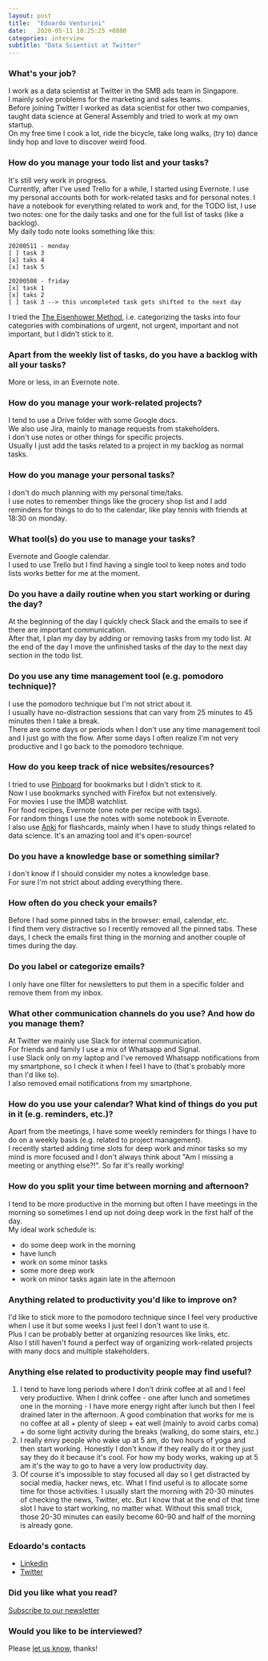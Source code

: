 ```yaml
---
layout: post
title:  "Edoardo Venturini"
date:   2020-05-11 10:25:25 +0800
categories: interview
subtitle: "Data Scientist at Twitter"
---
```



### What's your job?
I work as a data scientist at Twitter in the SMB ads team in Singapore.  
I mainly solve problems for the marketing and sales teams.  
Before joining Twitter I worked as data scientist for other two companies, taught data science at General Assembly and tried to work at my own startup.  
On my free time I cook a lot, ride the bicycle, take long walks, (try to) dance lindy hop and love to discover weird food.


### How do you manage your todo list and your tasks?
It's still very work in progress.  
Currently, after I've used Trello for a while, I started using Evernote.
I use my personal accounts both for work-related tasks and for personal notes.
I have a notebook for everything related to work and, for the TODO list, I use two notes: one for the daily tasks and one for the full list of tasks (like a backlog).  
My daily todo note looks something like this:  
```
20200511 - monday
[ ] task 3
[x] taks 4
[x] task 5

20200508 - friday
[x] task 1
[x] taks 2
[ ] task 3 --> this uncompleted task gets shifted to the next day
```
I tried the [The Eisenhower Method](https://en.wikipedia.org/wiki/Time_management#The_Eisenhower_Method), i.e. categorizing the tasks into four categories with combinations of urgent, not urgent, important and not important, but I didn't stick to it.  


### Apart from the weekly list of tasks, do you have a backlog with all your tasks?
More or less, in an Evernote note.


### How do you manage your work-related projects?
I tend to use a Drive folder with some Google docs.   
We also use Jira, mainly to manage requests from stakeholders.    
I don't use notes or other things for specific projects.  
Usually I just add the tasks related to a project in my backlog as normal tasks.  


### How do you manage your personal tasks?
I don't do much planning with my personal time/taks.  
I use notes to remember things like the grocery shop list and I add reminders for things to do to the calendar, like play tennis with friends at 18:30 on monday.


### What tool(s) do you use to manage your tasks?
Evernote and Google calendar.  
I used to use Trello but I find having a single tool to keep notes and todo lists works better for me at the moment.  


### Do you have a daily routine when you start working or during the day?
At the beginning of the day I quickly check Slack and the emails to see if there are important communication.  
After that, I plan my day by adding or removing tasks from my todo list.
At the end of the day I move the unfinished tasks of the day to the next day section in the todo list.


### Do you use any time management tool (e.g. pomodoro technique)?
I use the pomodoro technique but I'm not strict about it.  
I usually have no-distraction sessions that can vary from 25 minutes to 45 minutes then I take a break.  
There are some days or periods when I don't use any time management tool and I just go with the flow. After some days I often realize I'm not very productive and I go back to the pomodoro technique.


### How do you keep track of nice websites/resources?
I tried to use [Pinboard](https://pinboard.in/) for bookmarks but I didn't stick to it.  
Now I use bookmarks synched with Firefox but not extensively.  
For movies I use the IMDB watchlist.  
For food recipes, Evernote (one note per recipe with tags).  
For random things I use the notes with some notebook in Evernote.   
I also use [Anki](https://apps.ankiweb.net/) for flashcards, mainly when I have to study things related to data science. It's an amazing tool and it's open-source!


### Do you have a knowledge base or something similar?
I don't know if I should consider my notes a knowledge base.  
For sure I'm not strict about adding everything there.


### How often do you check your emails?
Before I had some pinned tabs in the browser: email, calendar, etc.  
I find them very distractive so I recently removed all the pinned tabs. These days, I check the emails first thing in the morning and another couple of times during the day.


### Do you label or categorize emails?
I only have one filter for newsletters to put them in a specific folder and remove them from my inbox.


### What other communication channels do you use? And how do you manage them?
At Twitter we mainly use Slack for internal communication.  
For friends and family I use a mix of Whatsapp and Signal.  
I use Slack only on my laptop and I've removed Whatsapp notifications from my smartphone, so I check it when I feel I have to (that's probably more than I'd like to).  
I also removed email notifications from my smartphone.  


### How do you use your calendar? What kind of things do you put in it (e.g. reminders, etc.)?
Apart from the meetings, I have some weekly reminders for things I have to do on a weekly basis (e.g. related to project management).  
I recently started adding time slots for deep work and minor tasks so my mind is more focused and I don't always think about "Am I missing a meeting or anything else?!". So far it's really working!


### How do you split your time between morning and afternoon?
I tend to be more productive in the morning but often I have meetings in the morning so sometimes I end up not doing deep work in the first half of the day.  
My ideal work schedule is:
- do some deep work in the morning
- have lunch
- work on some minor tasks
- some more deep work
- work on minor tasks again late in the afternoon


### Anything related to productivity you'd like to improve on?
I'd like to stick more to the pomodoro technique since I feel very productive when I use it but some weeks I just feel I don't want to use it.  
Plus I can be probably better at organizing resources like links, etc.  
Also I still haven't found a perfect way of organizing work-related projects with many docs and multiple stakeholders.


### Anything else related to productivity people may find useful?
1. I tend to have long periods where I don't drink coffee at all and I feel very productive. When I drink coffee - one after lunch and sometimes one in the morning - I have more energy right after lunch but then I feel drained later in the afternoon. A good combination that works for me is no coffee at all + plenty of sleep + eat well (mainly to avoid carbs coma) + do some light activity during the breaks (walking, do some stairs, etc.)
2. I really envy people who wake up at 5 am, do two hours of yoga and then start working. Honestly I don't know if they really do it or they just say they do it because it's cool. For how my body works, waking up at 5 am it's the way to go to have a very low productivity day.  
3. Of course it's impossible to stay focused all day so I get distracted by social media, hacker news, etc. What I find useful is to allocate some time for those activities. I usually start the morning with 20-30 minutes of checking the news, Twitter, etc. But I know that at the end of that time slot I have to start working, no matter what. Without this small trick, those 20-30 minutes can easily become 60-90 and half of the morning is already gone.


### Edoardo's contacts
- [Linkedin](https://www.linkedin.com/in/edoardoventurini/)
- [Twitter](https://twitter.com/edoventurini)


### Did you like what you read?
[Subscribe to our newsletter](https://docs.google.com/forms/d/e/1FAIpQLSd4lrCTPWsbGo3bEUS5GSZbrzDgIkT01DitBe_JrRS-BkAeBw/viewform?usp=sf_link)
 

### Would you like to be interviewed?
Please [let us know](https://docs.google.com/forms/d/e/1FAIpQLSdEMfWfOM8rNg-6JPCYntBxvr_COOemmxjGgicqOIw11QX2Fg/viewform?usp=sf_link), thanks!
